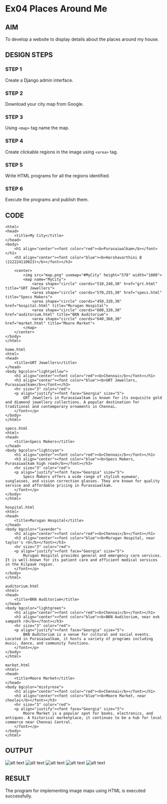 # Ex04 Places Around Me

## AIM
To develop a website to display details about the places around my house.

## DESIGN STEPS

### STEP 1
Create a Django admin interface.

### STEP 2
Download your city map from Google.

### STEP 3
Using ```<map>``` tag name the map.

### STEP 4
Create clickable regions in the image using ```<area>``` tag.

### STEP 5
Write HTML programs for all the regions identified.

### STEP 6
Execute the programs and publish them.

## CODE
~~~
<html>
<head>
    <title>My City</title>
</head>
<body>
    <h1 align="center"><font color="red"><b>Purasaiwalkam</b></font></h1>
    <h3 align="center"><font color="blue"><b>Harshavarthini B (212224110023)</b></font></h3>

    <center>
        <img src="map.png" usemap="#MyCity" height="578" width="1080">
        <map name="MyCity">
            <area shape="circle" coords="510,240,30" href="grt.html" title="GRT Jewellers">
            <area shape="circle" coords="570,255,30" href="specs.html" title="Specs Makers">
            <area shape="circle" coords="450,320,30" href="hospital.html" title="Murugan Hospital">
            <area shape="circle" coords="600,320,30" href="auditorium.html" title="BKN Auditorium">
            <area shape="circle" coords="640,360,30" href="market.html" title="Moore Market">
        </map>
    </center>
</body>
</html>
~~~
~~~
home.html
<html>
<head>
    <title>GRT Jewellers</title>
</head>
<body bgcolor="lightyellow">
    <h1 align="center"><font color="red"><b>Chennai</b></font></h1>
    <h3 align="center"><font color="blue"><b>GRT Jewellers, Purasaiwalkam</b></font></h3>
    <hr size="3" color="red">
    <p align="justify"><font face="Georgia" size="5">
        GRT Jewellers in Purasaiwalkam is known for its exquisite gold and diamond jewellery collections. A popular destination for traditional and contemporary ornaments in Chennai.
    </font></p>
</body>
</html>
~~~
~~~
specs.html
<html>
<head>
    <title>Specs Makers</title>
</head>
<body bgcolor="lightcyan">
    <h1 align="center"><font color="red"><b>Chennai</b></font></h1>
    <h3 align="center"><font color="blue"><b>Specs Makers, Purasaiwalkam high road</b></font></h3>
    <hr size="3" color="red">
    <p align="justify"><font face="Georgia" size="5">
        Specs Makers offers a wide range of stylish eyewear, sunglasses, and vision correction glasses. They are known for quality service and affordable pricing in Purasaiwalkam.
    </font></p>
</body>
</html>
~~~
~~~
hospital.html
<html>
<head>
    <title>Murugan Hospital</title>
</head>
<body bgcolor="lavender">
    <h1 align="center"><font color="red"><b>Chennai</b></font></h1>
    <h3 align="center"><font color="blue"><b>Murugan Hospital, near taylor's rd</b></font></h3>
    <hr size="3" color="red">
    <p align="justify"><font face="Georgia" size="5">
        Murugan Hospital provides general and emergency care services. It is well-known for its patient care and efficient medical services in the Kilpauk region.
    </font></p>
</body>
</html>
~~~
~~~
auditorium.html
<html>
<head>
    <title>BKN Auditorium</title>
</head>
<body bgcolor="lightgreen">
    <h1 align="center"><font color="red"><b>Chennai</b></font></h1>
    <h3 align="center"><font color="blue"><b>BKN Auditorium, near evk sampath rd</b></font></h3>
    <hr size="3" color="red">
    <p align="justify"><font face="Georgia" size="5">
        BKN Auditorium is a venue for cultural and social events. Located in Purasaiwalkam, it hosts a variety of programs including music, dance, and community functions.
    </font></p>
</body>
</html>
~~~
~~~
market.html
<html>
<head>
    <title>Moore Market</title>
</head>
<body bgcolor="mistyrose">
    <h1 align="center"><font color="red"><b>Chennai</b></font></h1>
    <h3 align="center"><font color="blue"><b>Moore Market, near choolai</b></font></h3>
    <hr size="3" color="red">
    <p align="justify"><font face="Georgia" size="5">
        Moore Market is a popular spot for books, electronics, and antiques. A historical marketplace, it continues to be a hub for local commerce near Chennai Central.
    </font></p>
</body>
</html>
~~~

## OUTPUT
![alt text](1.png)
![alt text](2.png)
![alt text](3.png)
![alt text](4.png)
![alt text](5.png)

## RESULT
The program for implementing image maps using HTML is executed successfully.
